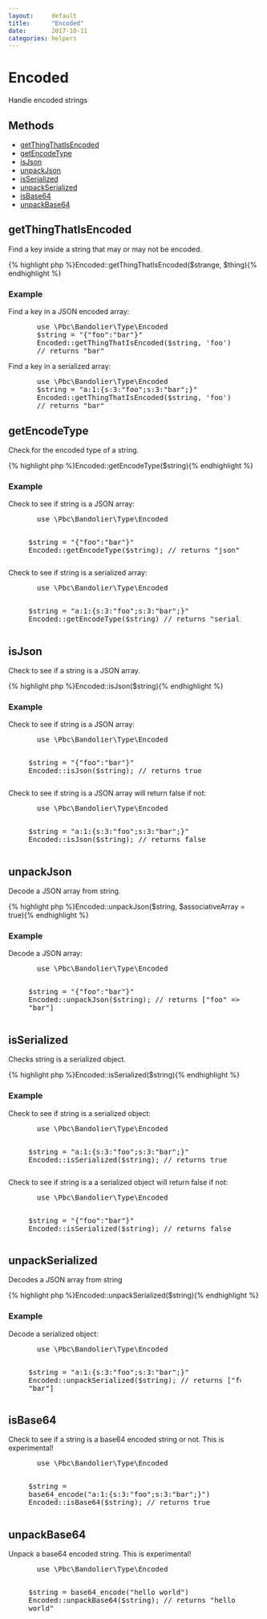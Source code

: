 ```yaml
---
layout:     default
title:      "Encoded"
date:       2017-10-11
categories: helpers
---
```


# Encoded

Handle encoded strings

## Methods

* [getThingThatIsEncoded](#getthingthatisencoded)
* [getEncodeType](#getencodetype)
* [isJson](#isjson)
* [unpackJson](#unpackjson)
* [isSerialized](#isserialized)
* [unpackSerialized](#unpackserialized)
* [isBase64](#isbase64)
* [unpackBase64](#unpackbase64)

## getThingThatIsEncoded

Find a key inside a string that may or may not be encoded.

{% highlight php %}Encoded::getThingThatIsEncoded($strange, $thing){% endhighlight %}

### Example

Find a key in a JSON encoded array:

<figure class="highlight">
  <pre class="prettyprint lang-php linenums">
  use \Pbc\Bandolier\Type\Encoded
  $string = "{"foo":"bar"}"
  Encoded::getThingThatIsEncoded($string, 'foo')
  // returns "bar"</pre>
</figure>

Find a key in a serialized array:

<figure class="highlight">
  <pre class="prettyprint lang-php linenums">
  use \Pbc\Bandolier\Type\Encoded
  $string = "a:1:{s:3:"foo";s:3:"bar";}"
  Encoded::getThingThatIsEncoded($string, 'foo')
  // returns "bar"</pre>
</figure>

## getEncodeType

Check for the encoded type of a string.

{% highlight php %}Encoded::getEncodeType($string){% endhighlight %}

### Example

Check to see if string is a JSON array:

<figure class="highlight">
  <pre class="prettyprint lang-php linenums">
  use \Pbc\Bandolier\Type\Encoded

  $string = "{"foo":"bar"}"
  Encoded::getEncodeType($string);
  // returns "json"</pre>
</figure>

Check to see if string is a serialized array:

<figure class="highlight">
  <pre class="prettyprint lang-php linenums">
  use \Pbc\Bandolier\Type\Encoded

  $string = "a:1:{s:3:"foo";s:3:"bar";}"
  Encoded::getEncodeType($string)
  // returns "serialized"</pre>
</figure>

## isJson

Check to see if a string is a JSON array.

{% highlight php %}Encoded::isJson($string){% endhighlight %}

### Example

Check to see if string is a JSON array:

<figure class="highlight">
  <pre class="prettyprint lang-php linenums">
  use \Pbc\Bandolier\Type\Encoded

  $string = "{"foo":"bar"}"
  Encoded::isJson($string);
  // returns true</pre>
</figure>

Check to see if string is a JSON array will return false if not:

<figure class="highlight">
  <pre class="prettyprint lang-php linenums">
  use \Pbc\Bandolier\Type\Encoded

  $string = "a:1:{s:3:"foo";s:3:"bar";}"
  Encoded::isJson($string);
  // returns false</pre>
</figure>

## unpackJson

Decode a JSON array from string.

{% highlight php %}Encoded::unpackJson($string, $associativeArray = true){% endhighlight %}

### Example

Decode a JSON array:

<figure class="highlight">
  <pre class="prettyprint lang-php linenums">
  use \Pbc\Bandolier\Type\Encoded

  $string = "{"foo":"bar"}"
  Encoded::unpackJson($string);
  // returns ["foo" => "bar"]</pre>
</figure>


## isSerialized

Checks string is a serialized object.

{% highlight php %}Encoded::isSerialized($string){% endhighlight %}

### Example

Check to see if string is a serialized object:

<figure class="highlight">
  <pre class="prettyprint lang-php linenums">
  use \Pbc\Bandolier\Type\Encoded

  $string = "a:1:{s:3:"foo";s:3:"bar";}"
  Encoded::isSerialized($string);
  // returns true</pre>
</figure>

Check to see if string is a a serialized object will return false if not:

<figure class="highlight">
  <pre class="prettyprint lang-php linenums">
  use \Pbc\Bandolier\Type\Encoded

  $string = "{"foo":"bar"}"
  Encoded::isSerialized($string);
  // returns false</pre>
</figure>

## unpackSerialized

Decodes a JSON array from string

{% highlight php %}Encoded::unpackSerialized($string){% endhighlight %}

### Example

Decode a serialized object:

<figure class="highlight">
  <pre class="prettyprint lang-php linenums">
  use \Pbc\Bandolier\Type\Encoded

  $string = "a:1:{s:3:"foo";s:3:"bar";}"
  Encoded::unpackSerialized($string);
  // returns ["foo" => "bar"]</pre>
</figure>

## isBase64

Check to see if a string is a base64 encoded string or not. <span class="highlight inline br"><span class="nd">This is experimental!</span></span>

<figure class="highlight">
  <pre class="prettyprint lang-php linenums">
  use \Pbc\Bandolier\Type\Encoded

  $string = base64_encode("a:1:{s:3:"foo";s:3:"bar";}")
  Encoded::isBase64($string);
  // returns true</pre>
</figure>

## unpackBase64

Unpack a base64 encoded string. <span class="highlight inline br"><span class="nd">This is experimental!</span></span>

<figure class="highlight">
  <pre class="prettyprint lang-php linenums">
  use \Pbc\Bandolier\Type\Encoded

  $string = base64_encode("hello world")
  Encoded::unpackBase64($string);
  // returns "hello world"</pre>
</figure>
